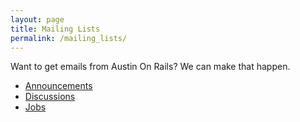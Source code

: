 ```yaml
---
layout: page
title: Mailing Lists
permalink: /mailing_lists/
---
```

Want to get emails from Austin On Rails? We can make that happen.

* [Announcements](http://lists.austinonrails.org/listinfo.cgi/announcements-austinonrails.org)
* [Discussions](http://lists.austinonrails.org/listinfo.cgi/austinonrails-austinonrails.org)
* [Jobs](http://lists.austinonrails.org/listinfo.cgi/jobs-austinonrails.org)